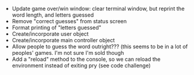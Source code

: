 - Update game over/win window: clear terminal window, but reprint
  the word length, and letters guessed
- Remove "correct guesses" from status screen
- Format printing of "letters guessed"
- Create/incorporate user object
- Create/incorporate main controller object
- Allow people to guess the word outright??? (this seems to be in a lot of peoples' games. I'm not sure I'm sold though
- Add a "reload" method to the console, so we can reload the environment instead of exiting pry (see code challenge)
